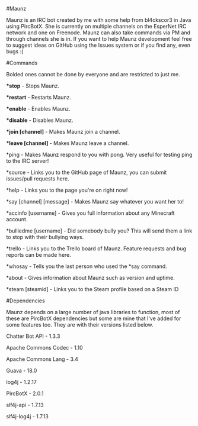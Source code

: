#Maunz

Maunz is an IRC bot created by me with some help from bl4ckscor3 in Java using PircBotX. She is currently on multiple channels on the EsperNet IRC network and one on Freenode. Maunz can also take commands via PM and through channels she is in. If you want to help Maunz development feel free to suggest ideas on GitHub using the Issues system or if you find any, even bugs :(

#Commands

Bolded ones cannot be done by everyone and are restricted to just me.
 
__*stop__ - Stops Maunz.
 
__*restart__ - Restarts Maunz.
 
__*enable__ - Enables Maunz.
 
__*disable__ - Disables Maunz.

__*join [channel]__ - Makes Maunz join a channel.

__*leave [channel]__ - Makes Maunz leave a channel.
 
*ping - Makes Maunz respond to you with pong. Very useful for testing ping to the IRC server!
 
*source - Links you to the GitHub page of Maunz, you can submit issues/pull requests here.
 
*help - Links you to the page you're on right now!
 
*say [channel] [message] - Makes Maunz say whatever you want her to!
 
*accinfo [username] - Gives you full information about any Minecraft account.

*bulliedme [username] - Did somebody bully you? This will send them a link to stop with their bullying ways.

*trello - Links you to the Trello board of Maunz. Feature requests and bug reports can be made here.

*whosay - Tells you the last person who used the *say command.

*about - Gives information about Maunz such as version and uptime.

*steam [steamid] - Links you to the Steam profile based on a Steam ID

#Dependencies

Maunz depends on a large number of java libraries to function, most of these are PircBotX dependencies but some are mine that I've added for some features too. They are with their versions listed below.

Chatter Bot API - 1.3.3

Apache Commons Codec - 1.10

Apache Commons Lang - 3.4

Guava - 18.0

log4j - 1.2.17

PircBotX - 2.0.1

slf4j-api - 1.7.13

slf4j-log4j - 1.7.13
